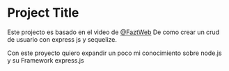# Project Title

Este projecto es basado en el video de  [@FaztWeb](https://github.com/FaztWeb)
De como crear un crud de usuario con express js y sequelize.

Con este proyecto quiero expandir un poco mi conocimiento sobre node.js y su Framework express.js